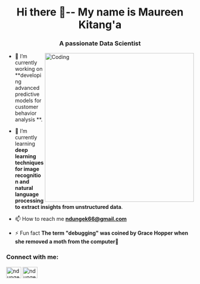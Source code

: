 <h1 align="center">Hi there 👋-- My name is Maureen Kitang'a</h1>
<h3 align="center">A passionate Data Scientist</h3>
<img align="right" alt="Coding" width="400" src="https://media.tenor.com/AlUkiGkR2j8AAAAM/new-game-ahagon-umiko-programming.gif">


- 🔭 I’m currently working on **developing advanced predictive models for customer behavior analysis **.

- 🌱 I’m currently learning **deep learning techniques for image recognition and natural language processing to extract insights from unstructured data**.

- 📫 How to reach me **ndungek66@gmail.com**

- ⚡ Fun fact **The term "debugging" was coined by Grace Hopper when she removed a moth from the computer👀**

<h3 align="left">Connect with me:</h3>
<p align="left">
<a href="https://twitter.com/__ndunge" target="blank"><img align="center" src="https://raw.githubusercontent.com/rahuldkjain/github-profile-readme-generator/master/src/images/icons/Social/twitter.svg" alt="ndungek" height="30" width="40" /></a>
<a href="https://www.linkedin.com/in/maureen-kitang-a-301908204/" target="blank"><img align="center" src="https://raw.githubusercontent.com/rahuldkjain/github-profile-readme-generator/master/src/images/icons/Social/linked-in-alt.svg" alt="ndungek" height="30" width="40" /></a>
</p>
